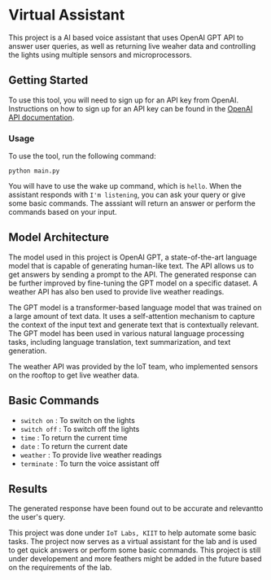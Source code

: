 # Virtual Assistant

This project is a AI based voice assistant that uses OpenAI GPT API to answer user queries, as well as returning live weaher data and controlling the lights using multiple sensors and microprocessors.

## Getting Started

To use this tool, you will need to sign up for an API key from OpenAI. Instructions on how to sign up for an API key can be found in the [OpenAI API documentation](https://beta.openai.com/docs/api-reference/introduction).

### Usage

To use the tool, run the following command:

```
python main.py
```

You will have to use the wake up command, which is `hello`. When the assistant responds with `I'm listening`, you can ask your query or give some basic commands. The asssiant will return an answer or perform the commands based on your input.

## Model Architecture

The model used in this project is OpenAI GPT, a state-of-the-art language model that is capable of generating human-like text. The API allows us to get answers by sending a prompt to the API. The generated response can be further improved by fine-tuning the GPT model on a specific dataset. A weather API has also ben used to provide live weather readings.

The GPT model is a transformer-based language model that was trained on a large amount of text data. It uses a self-attention mechanism to capture the context of the input text and generate text that is contextually relevant. The GPT model has been used in various natural language processing tasks, including language translation, text summarization, and text generation.

The weather API was provided by the IoT team, who implemented sensors on the rooftop to get live weather data.

## Basic Commands

- `switch on` : To switch on the lights
- `switch off` : To switch off the lights
- `time` : To return the current time
- `date` : To return the current date
- `weather` : To provide live weather readings
- `terminate` : To turn the voice assistant off

## Results

The generated response have been found out to be accurate and relevantto the user's query. 


This project was done under `IoT Labs, KIIT` to help automate some basic tasks. The project now serves as a virtual assistant for the lab and is used to get quick answers or perform some basic commands. This project is still under developement and more feathers might be added in the future based on the requirements of the lab.
